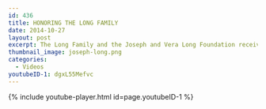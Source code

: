 ```yaml
---
id: 436
title: HONORING THE LONG FAMILY
date: 2014-10-27
layout: post
excerpt: The Long Family and the Joseph and Vera Long Foundation receive the 2014 Fiat Lux Award for their volunteer leadership and generosity to UC Santa Cruz.
thumbnail_image: joseph-long.png
categories:
  - Videos
youtubeID-1: dgxL55Mefvc
---
```

{% include youtube-player.html id=page.youtubeID-1 %}
